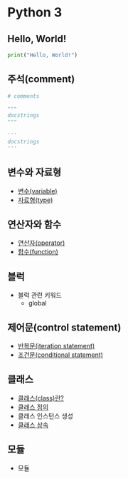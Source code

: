 # Python 3

## Hello, World!

```py
print("Hello, World!")
```

## 주석(comment)

```py
# comments

"""
docstrings
"""

'''
docstrings
'''
```

## 변수와 자료형

- [변수(variable)](./python3/variable_and_type/variable.md)
- [자료형(type)](./python3/variable_and_type/type.md)

## 연산자와 함수

- [연산자(operator)](./python3/operator_and_function/operator.md)
- [함수(function)](./python3/operator_and_function/function.md)

## 블럭

- 블럭 관련 키워드
  - global

## 제어문(control statement)

- [반복문(iteration statement)](./python3/control_statement/iteration.md)
- [조건문(conditional statement)](./python3/control_statement/conditional.md)

## 클래스

- [클래스(class)란?](./python3/class.md)
- [클래스 정의](./python3/class/definition.md)
- 클래스 인스턴스 생성
- [클래스 상속](./python3/class/inheritance.md)

## 모듈

- 모듈

<!-- TODO -->
